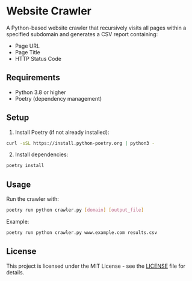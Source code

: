 # Website Crawler

A Python-based website crawler that recursively visits all pages within a specified subdomain and generates a CSV report containing:
- Page URL
- Page Title
- HTTP Status Code

## Requirements
- Python 3.8 or higher
- Poetry (dependency management)

## Setup
1. Install Poetry (if not already installed):
```bash
curl -sSL https://install.python-poetry.org | python3 -
```

2. Install dependencies:
```bash
poetry install
```

## Usage
Run the crawler with:
```bash
poetry run python crawler.py [domain] [output_file]
```

Example:
```bash
poetry run python crawler.py www.example.com results.csv
```

## License

This project is licensed under the MIT License - see the [LICENSE](LICENSE) file for details.
